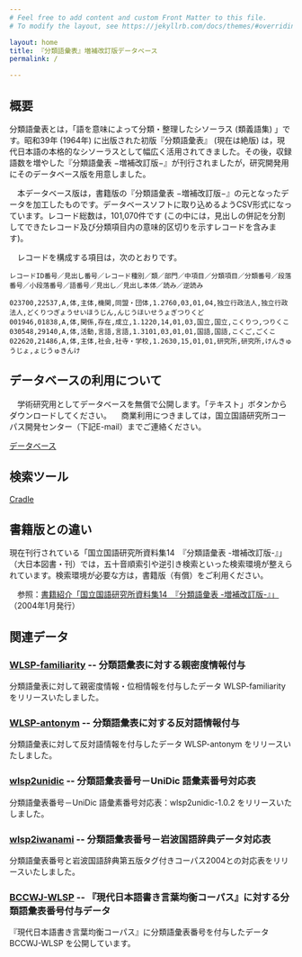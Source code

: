 ```yaml
---
# Feel free to add content and custom Front Matter to this file.
# To modify the layout, see https://jekyllrb.com/docs/themes/#overriding-theme-defaults

layout: home
title: 『分類語彙表』増補改訂版データベース
permalink: /

---
```

## 概要

分類語彙表とは，「語を意味によって分類・整理したシソーラス (類義語集) 」です。昭和39年 (1964年) に出版された初版『分類語彙表』 (現在は絶版) は，現代日本語の本格的なシソーラスとして幅広く活用されてきました。その後，収録語数を増やした『分類語彙表 −増補改訂版−』が刊行されましたが，研究開発用にそのデータベース版を用意しました。

　本データベース版は，書籍版の『分類語彙表 −増補改訂版−』の元となったデータを加工したものです。データベースソフトに取り込めるようCSV形式になっています。レコード総数は，101,070件です (この中には，見出しの併記を分割してできたレコード及び分類項目内の意味的区切りを示すレコードを含みます)。

　レコードを構成する項目は，次のとおりです。

```
レコードID番号／見出し番号／レコード種別／類／部門／中項目／分類項目／分類番号／段落番号／小段落番号／語番号／見出し／見出し本体／読み／逆読み
```

```
023700,22537,A,体,主体,機関,同盟・団体,1.2760,03,01,04,独立行政法人,独立行政法人,どくりつぎょうせいほうじん,んじうほいせうょぎつりくど
001946,01838,A,体,関係,存在,成立,1.1220,14,01,03,国立,国立,こくりつ,つりくこ
030548,29140,A,体,活動,言語,言語,1.3101,03,01,01,国語,国語,こくご,ごくこ
022620,21486,A,体,主体,社会,社寺・学校,1.2630,15,01,01,研究所,研究所,けんきゅうじょ,ょじうゅきんけ
```

## データベースの利用について

　学術研究用としてデータベースを無償で公開します。「テキスト」ボタンからダウンロードしてください。
　商業利用につきましては，国立国語研究所コーパス開発センター（下記E-mail）までご連絡ください。

[データベース](https://github.com/masayu-a/WLSP)

## 検索ツール

[Cradle](https://cradle.ninjal.ac.jp/)

## 書籍版との違い

現在刊行されている「国立国語研究所資料集14　『分類語彙表 -増補改訂版-』」（大日本図書・刊）では，五十音順索引や逆引き検索といった検索環境が整えられています。検索環境が必要な方は，書籍版（有償）をご利用ください。

　参照：[書籍紹介「国立国語研究所資料集14　『分類語彙表 -増補改訂版-』」](https://www.ninjal.ac.jp/publication/catalogue/bunruigoihyo_2ed/)（2004年1月発行）

## 関連データ

### [WLSP-familiarity](https://github.com/masayu-a/WLSP-familiarity) -- 分類語彙表に対する親密度情報付与
分類語彙表に対して親密度情報・位相情報を付与したデータ WLSP-familiarity をリリースいたしました。

### [WLSP-antonym](https://github.com/masayu-a/WLSP-antonym) -- 分類語彙表に対する反対語情報付与
分類語彙表に対して反対語情報を付与したデータ WLSP-antonym をリリースいたしました。

### [wlsp2unidic](https://github.com/masayu-a/wlsp2unidic) -- 分類語彙表番号－UniDic 語彙素番号対応表
分類語彙表番号－UniDic 語彙素番号対応表：wlsp2unidic-1.0.2 をリリースいたしました。

### [wlsp2iwanami](https://github.com/masayu-a/wlsp2iwanami) -- 分類語彙表番号－岩波国語辞典データ対応表
分類語彙表番号と岩波国語辞典第五版タグ付きコーパス2004との対応表をリリースいたしました。

### [BCCWJ-WLSP](https://github.com/masayu-a/BCCWJ-WLSP) -- 『現代日本語書き言葉均衡コーパス』に対する分類語彙表番号付与データ
『現代日本語書き言葉均衡コーパス』に分類語彙表番号を付与したデータ BCCWJ-WLSP を公開しています。

